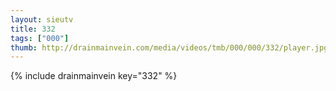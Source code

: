```yaml
--- 
layout: sieutv
title: 332
tags: ["000"]
thumb: http://drainmainvein.com/media/videos/tmb/000/000/332/player.jpg
---
```

{% include drainmainvein key="332" %} 
